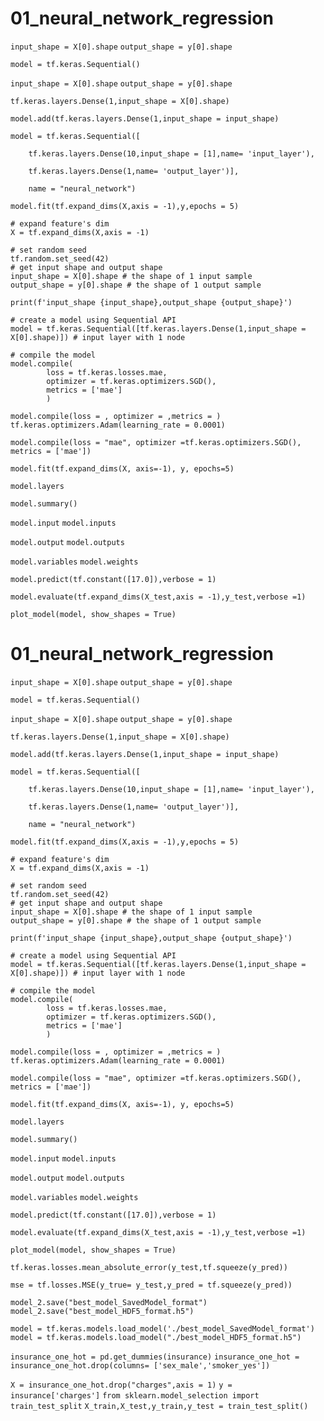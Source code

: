 # 01_neural_network_regression

`input_shape = X[0].shape` `output_shape = y[0].shape`

`model = tf.keras.Sequential()`

`input_shape = X[0].shape` `output_shape = y[0].shape`

`tf.keras.layers.Dense(1,input_shape = X[0].shape)`

`model.add(tf.keras.layers.Dense(1,input_shape = input_shape)`

    model = tf.keras.Sequential([
    
        tf.keras.layers.Dense(10,input_shape = [1],name= 'input_layer'),

        tf.keras.layers.Dense(1,name= 'output_layer')],
                              
        name = "neural_network")
        
        
`model.fit(tf.expand_dims(X,axis = -1),y,epochs = 5)`
    
    # expand feature's dim
    X = tf.expand_dims(X,axis = -1)

    # set random seed
    tf.random.set_seed(42)
    # get input shape and output shape
    input_shape = X[0].shape # the shape of 1 input sample
    output_shape = y[0].shape # the shape of 1 output sample

    print(f'input_shape {input_shape},output_shape {output_shape}')

    # create a model using Sequential API
    model = tf.keras.Sequential([tf.keras.layers.Dense(1,input_shape = X[0].shape)]) # input layer with 1 node

    # compile the model
    model.compile(
            loss = tf.keras.losses.mae,
            optimizer = tf.keras.optimizers.SGD(),
            metrics = ['mae']
            )

`model.compile(loss = , optimizer = ,metrics = )` `tf.keras.optimizers.Adam(learning_rate = 0.0001)`

`model.compile(loss = "mae", optimizer =tf.keras.optimizers.SGD(), metrics = ['mae'])`

`model.fit(tf.expand_dims(X, axis=-1), y, epochs=5)`

`model.layers`

`model.summary()`

`model.input` `model.inputs`

`model.output` `model.outputs`

`model.variables` `model.weights`

`model.predict(tf.constant([17.0]),verbose = 1)`

`model.evaluate(tf.expand_dims(X_test,axis = -1),y_test,verbose =1)`

`plot_model(model, show_shapes = True)`

# 01_neural_network_regression

`input_shape = X[0].shape` `output_shape = y[0].shape`

`model = tf.keras.Sequential()`

`input_shape = X[0].shape` `output_shape = y[0].shape`

`tf.keras.layers.Dense(1,input_shape = X[0].shape)`

`model.add(tf.keras.layers.Dense(1,input_shape = input_shape)`

    model = tf.keras.Sequential([
    
        tf.keras.layers.Dense(10,input_shape = [1],name= 'input_layer'),

        tf.keras.layers.Dense(1,name= 'output_layer')],
                              
        name = "neural_network")
        
        
`model.fit(tf.expand_dims(X,axis = -1),y,epochs = 5)`
    
    # expand feature's dim
    X = tf.expand_dims(X,axis = -1)

    # set random seed
    tf.random.set_seed(42)
    # get input shape and output shape
    input_shape = X[0].shape # the shape of 1 input sample
    output_shape = y[0].shape # the shape of 1 output sample

    print(f'input_shape {input_shape},output_shape {output_shape}')

    # create a model using Sequential API
    model = tf.keras.Sequential([tf.keras.layers.Dense(1,input_shape = X[0].shape)]) # input layer with 1 node

    # compile the model
    model.compile(
            loss = tf.keras.losses.mae,
            optimizer = tf.keras.optimizers.SGD(),
            metrics = ['mae']
            )

`model.compile(loss = , optimizer = ,metrics = )` `tf.keras.optimizers.Adam(learning_rate = 0.0001)`

`model.compile(loss = "mae", optimizer =tf.keras.optimizers.SGD(), metrics = ['mae'])`

`model.fit(tf.expand_dims(X, axis=-1), y, epochs=5)`

`model.layers`

`model.summary()`

`model.input` `model.inputs`

`model.output` `model.outputs`

`model.variables` `model.weights`

`model.predict(tf.constant([17.0]),verbose = 1)`

`model.evaluate(tf.expand_dims(X_test,axis = -1),y_test,verbose =1)`

`plot_model(model, show_shapes = True)`

`tf.keras.losses.mean_absolute_error(y_test,tf.squeeze(y_pred))`

`mse = tf.losses.MSE(y_true= y_test,y_pred = tf.squeeze(y_pred))`

`model_2.save("best_model_SavedModel_format")` `model_2.save("best_model_HDF5_format.h5")`

`model = tf.keras.models.load_model('./best_model_SavedModel_format')` `model = tf.keras.models.load_model("./best_model_HDF5_format.h5")`

`insurance_one_hot = pd.get_dummies(insurance)` `insurance_one_hot = insurance_one_hot.drop(columns= ['sex_male','smoker_yes'])`

`X = insurance_one_hot.drop("charges",axis = 1)` `y = insurance['charges']` 
`from sklearn.model_selection import train_test_split` `X_train,X_test,y_train,y_test = train_test_split()`
